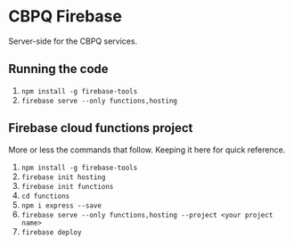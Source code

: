 # CBPQ Firebase

Server-side for the CBPQ services.

## Running the code

1. `npm install -g firebase-tools`
2. `firebase serve --only functions,hosting`


## Firebase cloud functions project

More or less the commands that follow. Keeping it here for quick reference.

1. `npm install -g firebase-tools`
2. `firebase init hosting`
3. `firebase init functions`
4. `cd functions`
5. `npm i express --save`
6. `firebase serve --only functions,hosting --project <your project name>`
7. `firebase deploy`
